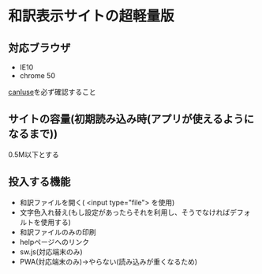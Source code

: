 # 和訳表示サイトの超軽量版
## 対応ブラウザ
  * IE10
  * chrome 50

  [canIuse](https://caniuse.com/)を必ず確認すること
## サイトの容量(初期読み込み時(アプリが使えるようになるまで))
  0.5M以下とする
## 投入する機能
  * 和訳ファイルを開く( \<input type="file"> を使用)
  * 文字色入れ替え(もし設定があったらそれを利用し、そうでなければデフォルトを使用する)
  * 和訳ファイルのみの印刷
  * helpページへのリンク
  * sw.js(対応端末のみ)
  * PWA(対応端末のみ)->やらない(読み込みが重くなるため)